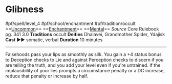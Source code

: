 # Glibness
#pf/spell/level_4 #pf/school/enchantment #pf/tradition/occult
==[Uncommon](../../../Traits/Uncommon.md)== ==[Enchantment](../../../Traits/Enchantment.md)== ==[Mental](../../../Traits/Mental.md)==
*Source* Core Rulebook pg. 341 3.0
**Traditions** occult
**Deities** Dhalavei, Grandmother Spider, Ydajisk
**Cast** ►► somatic, verbal
**Duration** 10 minutes

---
Falsehoods pass your lips as smoothly as silk. You gain a +4 status bonus to Deception checks to Lie and against Perception checks to discern if you are telling the truth, and you add your level even if you're untrained. If the implausibility of your lies prompts a circumstance penalty or a DC increase, reduce that penalty or increase by half.
